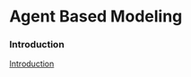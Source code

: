 # Agent Based Modeling 

### Introduction

[Introduction](https://jcone213.github.io/ABM/Introduction)
